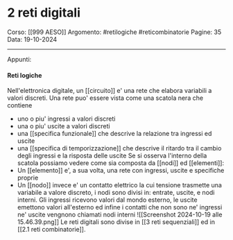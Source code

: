 # 2 reti digitali

Corso: [[999 AESO]]
Argomento: #retilogiche #reticombinatorie
Pagine: 35
Data: 19-10-2024

---

Appunti: 

#### Reti logiche

Nell'elettronica digitale, un [[circuito]] e' una rete che elabora variabili a valori discreti. Una rete puo' essere vista come una scatola nera che contiene
- uno o piu' ingressi a valori discreti
- una o piu' uscite a valori discreti
- una [[specifica funzionale]] che descrive la relazione tra ingressi ed uscite
- una [[specifica di temporizzazione]] che descrive il ritardo tra il cambio degli ingressi e la risposta delle uscite
Se si osserva l'interno della scatola possiamo vedere come sia composta da [[nodi]] ed [[elementi]]:
- Un [[elemento]] e', a sua volta, una rete con ingressi, uscite e specifiche proprie
- Un [[nodo]] invece e' un contatto elettrico la cui tensione trasmette una variabile a valore discreto, i nodi sono divisi in: entrate, uscite, e nodi interni. Gli ingressi ricevono valori dal mondo esterno, le uscite emettono valori all'esterno ed infine i contatti che non sono ne' ingressi ne' uscite vengnono chiamati nodi interni
![[Screenshot 2024-10-19 alle 15.46.39.png]]
Le reti digitali sono divise in [[3 reti sequenziali]] ed in [[2.1 reti combinatorie]].